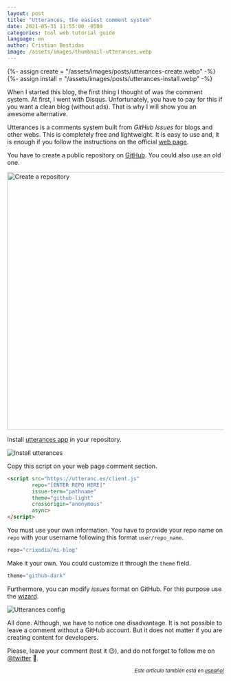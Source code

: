 ```yaml
---
layout: post
title: "Utterances, the easiest comment system"
date: 2021-05-31 11:55:00 -0500
categories: tool web tutorial guide
language: en
author: Cristian Bastidas
image: /assets/images/thumbnail-utterances.webp
---
```

{%- assign create = "/assets/images/posts/utterances-create.webp" -%}
{%- assign install = "/assets/images/posts/utterances-install.webp" -%}

When I started this blog, the first thing I thought of was the comment system. At first, I went with Disqus. Unfortunately, you have to pay for this if you want a clean blog (without ads). That is why I will show you an awesome alternative.

Utterances is a comments system built from *GitHub Issues* for blogs and other webs. This is completely free and lightweight. It is easy to use and, it is enough if you follow the instructions on the official [web page](https://utteranc.es/).

You have to create a public repository on [GitHub](https://github.com). You could also use an old one.

<img src="{{- create | relative_url -}}" alt="Create a repository" width="600px" style="display:block; margin-left: auto; margin-right:auto;">

Install [utterances app](https://github.com/apps/utterances) in your repository.

<img src="{{- install | relative_url -}}" alt="Install utterances" width="auto" style="display:block; margin-left: auto; margin-right:auto;">

Copy this script on your web page comment section.

```html
<script src="https://utteranc.es/client.js"
        repo="[ENTER REPO HERE]"
        issue-term="pathname"
        theme="github-light"
        crossorigin="anonymous"
        async>
</script>
```

You must use your own information. You have to provide your repo name on `repo` with your username following this format `user/repo_name`.

```javascript
repo="crixodia/mi-blog"
```
Make it your own. You could customize it through the `theme` field.

```javascript
theme="github-dark"
```

Furthermore, you can modify *issues* format on GitHub. For this purpose use the [wizard](https://utteranc.es/).

<img src="https://i.imgur.com/LJz21uP.gif" alt="Utterances config" width="auto" style="display:block; margin-left: auto; margin-right:auto;">

All done. Although, we have to notice one disadvantage. It is not possible to leave a comment without a GitHub account. But it does not matter if you are creating content for developers.

Please, leave your comment (test it 😉), and do not forget to follow me on [@twitter](htpps://twitter.com/crixodia) 🧐.

<div style="margin-left: auto; text-align:right;">
<i><small>
Este artículo también está en <a href="{{ site.baseurl }}{% link _posts/2021-04-30-utterances-guide.markdown %}">español</a>
</small></i>
</div>
